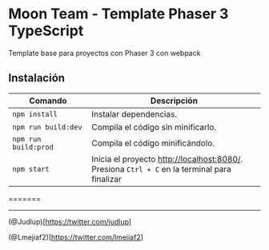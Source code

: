 # Moon Team - Template Phaser 3 TypeScript

Template base para proyectos con Phaser 3 con webpack

## Instalación


| Comando | Descripción |
|---------|-------------|
| `npm install` | Instalar dependencias.|
| `npm run build:dev` | Compila el código sin minificarlo. |
| `npm run build:prod` | Compila el código minificándolo. |
| `npm start` | Inicia el proyecto [http://localhost:8080/](http://localhost:8080/). <br> Presiona `Ctrl + C` en la terminal para finalizar |
=======

- - -

(@Judlup)[https://twitter.com/judlup]

(@Lmejiaf2)[https://twitter.com/lmejiaf2]